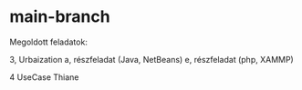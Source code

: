 # main-branch

Megoldott feladatok:

3, Urbaization 
  a, részfeladat (Java, NetBeans)
  e, részfeladat (php, XAMMP)
 
4 UseCase
  Thiane
